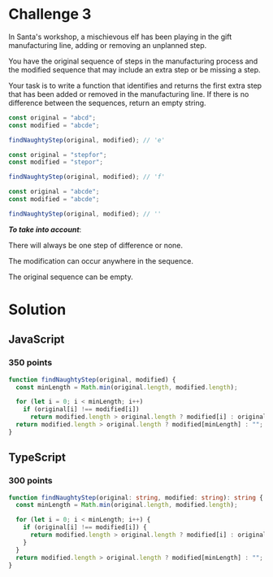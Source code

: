 # Challenge 3

In Santa's workshop, a mischievous elf has been playing in the gift manufacturing line, adding or removing an unplanned step.

You have the original sequence of steps in the manufacturing process and the modified sequence that may include an extra step or be missing a step.

Your task is to write a function that identifies and returns the first extra step that has been added or removed in the manufacturing line. If there is no difference between the sequences, return an empty string.

```ts
const original = "abcd";
const modified = "abcde";

findNaughtyStep(original, modified); // 'e'

const original = "stepfor";
const modified = "stepor";

findNaughtyStep(original, modified); // 'f'

const original = "abcde";
const modified = "abcde";

findNaughtyStep(original, modified); // ''
```

**_To take into account_**:

There will always be one step of difference or none.

The modification can occur anywhere in the sequence.

The original sequence can be empty.

# Solution

## JavaScript

### 350 points

```js
function findNaughtyStep(original, modified) {
  const minLength = Math.min(original.length, modified.length);

  for (let i = 0; i < minLength; i++)
    if (original[i] !== modified[i])
      return modified.length > original.length ? modified[i] : original[i];
  return modified.length > original.length ? modified[minLength] : "";
}
```

## TypeScript

### 300 points

```ts
function findNaughtyStep(original: string, modified: string): string {
  const minLength = Math.min(original.length, modified.length);

  for (let i = 0; i < minLength; i++) {
    if (original[i] !== modified[i]) {
      return modified.length > original.length ? modified[i] : original[i];
    }
  }
  return modified.length > original.length ? modified[minLength] : "";
}
```
